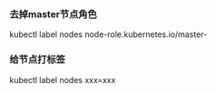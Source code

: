 
### 去掉master节点角色
kubectl label nodes <your-node-name> node-role.kubernetes.io/master-

### 给节点打标签
kubectl label nodes <your-node-name> xxx=xxx